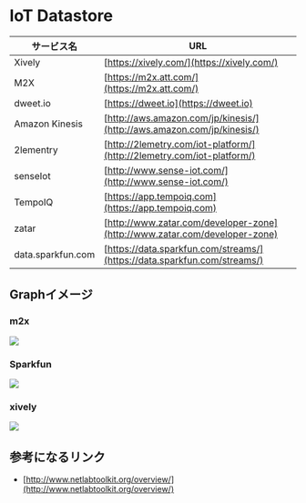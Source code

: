 # IoT Datastore


| サービス名 | URL |
| -- | -- |
|Xively|[https://xively.com/](https://xively.com/)
|M2X|[https://m2x.att.com/](https://m2x.att.com/)|
|dweet.io|[https://dweet.io](https://dweet.io)|
|Amazon Kinesis|[http://aws.amazon.com/jp/kinesis/](http://aws.amazon.com/jp/kinesis/)|
|2lementry|[http://2lemetry.com/iot-platform/](http://2lemetry.com/iot-platform/)|
|senseIot|[http://www.sense-iot.com/](http://www.sense-iot.com/)|
|TempoIQ|[https://app.tempoiq.com](https://app.tempoiq.com)|
|zatar|[http://www.zatar.com/developer-zone](http://www.zatar.com/developer-zone)|
|data.sparkfun.com|[https://data.sparkfun.com/streams/](https://data.sparkfun.com/streams/)|

## Graphイメージ
### m2x
![](https://m2x.att.com/images/pages/about/about-slide2.png)

### Sparkfun
![](https://cdn.sparkfun.com/assets/home_page_posts/1/5/8/3/m2x_office_temp.png)

### xively
![](https://d15n4q3o4x3svq.cloudfront.net/assets/docs_images/random900_blue-a4d2335a203aed801a0d060bcff2f2be.png)

## 参考になるリンク
* [http://www.netlabtoolkit.org/overview/](http://www.netlabtoolkit.org/overview/)

